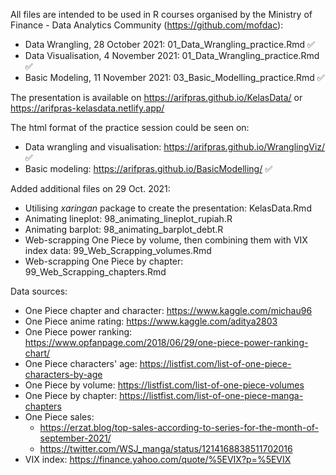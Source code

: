 All files are intended to be used in R courses organised by the Ministry of Finance - Data Analytics Community (https://github.com/mofdac):
- Data Wrangling, 28 October 2021: 01_Data_Wrangling_practice.Rmd :white_check_mark:
- Data Visualisation, 4 November 2021: 01_Data_Wrangling_practice.Rmd :white_check_mark:
- Basic Modeling, 11 November 2021: 03_Basic_Modelling_practice.Rmd :white_check_mark:

The presentation is available on https://arifpras.github.io/KelasData/ or https://arifpras-kelasdata.netlify.app/

The html format of the practice session could be seen on: 
- Data wrangling and visualisation: https://arifpras.github.io/WranglingViz/ :white_check_mark:
- Basic modeling: https://arifpras.github.io/BasicModelling/ :white_check_mark:

Added additional files on 29 Oct. 2021:
- Utilising _xaringan_ package to create the presentation: KelasData.Rmd
- Animating lineplot: 98_animating_lineplot_rupiah.R
- Animating barplot: 98_animating_barplot_debt.R
- Web-scrapping One Piece by volume, then combining them with VIX index data: 99_Web_Scrapping_volumes.Rmd
- Web-scrapping One Piece by chapter: 99_Web_Scrapping_chapters.Rmd

Data sources:
- One Piece chapter and character: https://www.kaggle.com/michau96
- One Piece anime rating: https://www.kaggle.com/aditya2803
- One Piece power ranking: https://www.opfanpage.com/2018/06/29/one-piece-power-ranking-chart/
- One Piece characters' age: https://listfist.com/list-of-one-piece-characters-by-age
- One Piece by volume: https://listfist.com/list-of-one-piece-volumes
- One Piece by chapter: https://listfist.com/list-of-one-piece-manga-chapters
- One Piece sales: 
  + https://erzat.blog/top-sales-according-to-series-for-the-month-of-september-2021/
  + https://twitter.com/WSJ_manga/status/1214168838511702016
- VIX index: https://finance.yahoo.com/quote/%5EVIX?p=%5EVIX
